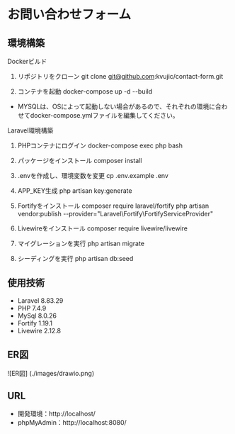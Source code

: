 # お問い合わせフォーム


## 環境構築

Dockerビルド

1. リポジトリをクローン
git clone git@github.com:kvujic/contact-form.git

2. コンテナを起動
docker-compose up -d --build

* MYSQLは、OSによって起動しない場合があるので、それぞれの環境に合わせてdocker-compose.ymlファイルを編集してください。

Laravel環境構築

1. PHPコンテナにログイン
docker-compose exec php bash

2. パッケージをインストール
composer install

3. .envを作成し、環境変数を変更
cp .env.example .env

4. APP_KEY生成
php artisan key:generate

5. Fortifyをインストール
composer require laravel/fortify
php artisan vendor:publish --provider="Laravel\Fortify\FortifyServiceProvider"

6. Livewireをインストール
composer require livewire/livewire

7. マイグレーションを実行
php artisan migrate

8. シーディングを実行
php artisan db:seed

## 使用技術
- Laravel 8.83.29
- PHP 7.4.9
- MySql 8.0.26
- Fortify 1.19.1
- Livewire 2.12.8

## ER図
![ER図] (./images/drawio.png)

## URL
- 開発環境：http://localhost/
- phpMyAdmin：http://localhost:8080/